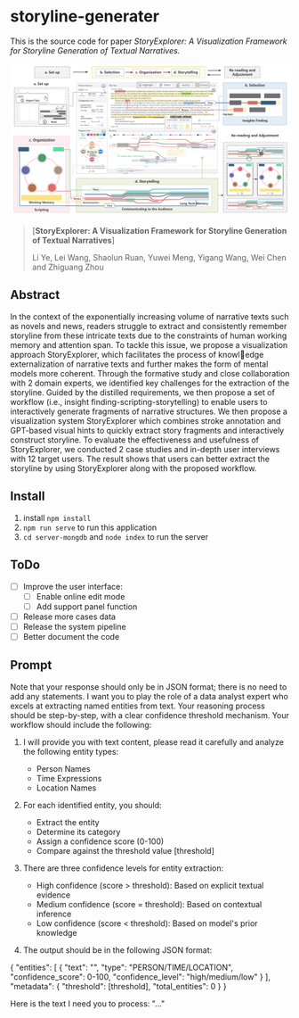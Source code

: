 <!--
 * @Author: Clover 304363641@qq.com
 * @Date: 2022-07-24 16:02:20
 * @LastEditors: Clover 304363641@qq.com
 * @LastEditTime: 2023-12-01 11:53:12
 * @FilePath: \storyline-generator\README.md
 * @Description: 
 * 
 * Copyright (c) 2023 by ${git_name_email}, All Rights Reserved. 
-->
# storyline-generater

This is the source code for paper *StoryExplorer: A Visualization Framework for Storyline Generation of Textual Narratives.*

![fig_dataVis](https://github.com/Clover-yee/StoryExplorer/blob/v3.0/public/img/teaser.png)

> [**StoryExplorer: A Visualization Framework for Storyline Generation of Textual Narratives**]
> 
> Li Ye, Lei Wang, Shaolun Ruan, Yuwei Meng, Yigang Wang, Wei Chen and Zhiguang Zhou



## Abstract
In the context of the exponentially increasing volume of narrative texts such as novels and news, readers struggle to extract and consistently remember storyline from these intricate texts due to the constraints of human working memory and attention span. To tackle this issue, we propose a visualization approach StoryExplorer, which facilitates the process of knowledge externalization of narrative texts and further makes the form of mental models more coherent. Through the formative study and close collaboration with 2 domain experts, we identified key challenges for the extraction of the storyline. Guided by the distilled requirements, we then propose a set of workflow (i.e., insight finding-scripting-storytelling) to enable users to interactively generate fragments of narrative structures. We then propose a visualization system StoryExplorer which combines stroke annotation and GPT-based visual hints to quickly extract story fragments and interactively construct storyline. To evaluate the effectiveness and usefulness of StoryExplorer, we conducted 2 case studies and in-depth user interviews with 12 target users. The result shows that users can better extract the storyline by using StoryExplorer along with the proposed workflow.

## Install
1. install `npm install`
2. `npm run serve` to run this application
3. `cd server-mongdb` and `node index` to run the server

## ToDo
- [ ] Improve the user interface:
    - [ ] Enable online edit mode
    - [ ] Add support panel function
- [ ] Release more cases data
- [ ] Release the system pipeline
- [ ] Better document the code

## Prompt
Note that your response should only be in JSON format; there is no need to add any statements. I want you to play the role of a data analyst expert who excels at extracting named entities from text. Your reasoning process should be step-by-step, with a clear confidence threshold mechanism. Your workflow should include the following:

1. I will provide you with text content, please read it carefully and analyze the following entity types:
   - Person Names
   - Time Expressions 
   - Location Names

2. For each identified entity, you should:
   - Extract the entity
   - Determine its category
   - Assign a confidence score (0-100)
   - Compare against the threshold value [threshold]

3. There are three confidence levels for entity extraction:
   - High confidence (score > threshold): Based on explicit textual evidence
   - Medium confidence (score = threshold): Based on contextual inference
   - Low confidence (score < threshold): Based on model's prior knowledge

4. The output should be in the following JSON format:

{
  "entities": [
    {
      "text": "",
      "type": "PERSON/TIME/LOCATION",
      "confidence_score": 0-100,
      "confidence_level": "high/medium/low"
    }
  ],
  "metadata": {
    "threshold": [threshold],
    "total_entities": 0
  }
}

Here is the text I need you to process: "..."

